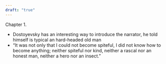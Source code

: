 ```yaml
---
draft: "true"
---
```

Chapter 1.
- Dostoyevsky has an interesting way to introduce the narrator, he told himself is typical an hard-headed old man
- “It was not only that I could not become spiteful, I did not know how to become anything; neither spiteful nor kind, neither a rascal nor an honest man, neither a hero nor an insect.”